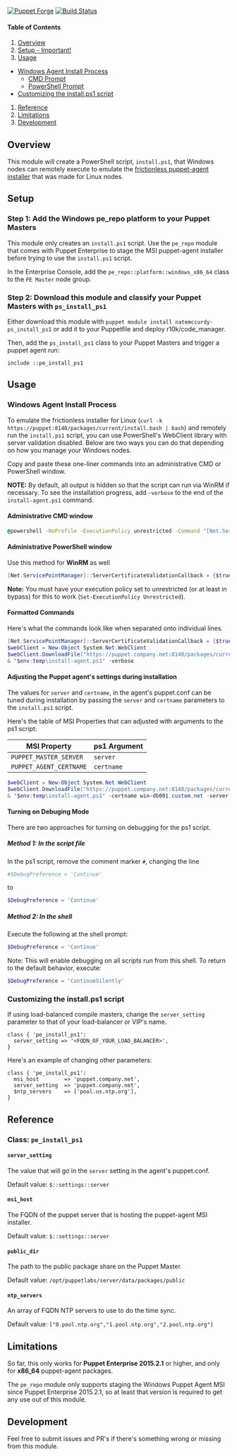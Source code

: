 [![Puppet Forge](http://img.shields.io/puppetforge/v/natemccurdy/pe_install_ps1.svg)](https://forge.puppetlabs.com/natemccurdy/pe_install_ps1)
[![Build Status](https://travis-ci.org/natemccurdy/puppet-pe_install_ps1.svg?branch=master)](https://travis-ci.org/natemccurdy/puppet-pe_install_ps1)

#### Table of Contents

1. [Overview](#overview)
1. [Setup - Important!](#setup)
1. [Usage](#usage)
  * [Windows Agent Install Process](#windows-agent-install-process)
    * [CMD Prompt](#administrative-cmd-window)
    * [PowerShell Prompt](#administrative-powershell-window)
  * [Customizing the install.ps1 script](#customizing-the-installps1-script)
1. [Reference](#reference)
1. [Limitations](#limitations)
1. [Development](#development)

## Overview

This module will create a PowerShell script, `install.ps1`, that Windows nodes can remotely execute to emulate the [frictionless puppet-agent installer](https://docs.puppetlabs.com/pe/latest/install_agents.html#about-the-platform-specific-install-script) that was made for Linux nodes.

## Setup

### Step 1: Add the Windows pe_repo platform to your Puppet Masters

This module only creates an `install.ps1` script. Use the `pe_repo` module that comes with Puppet Enterprise to stage the MSI puppet-agent installer before trying to use the `install.ps1` script.

In the Enterprise Console, add the `pe_repo::platform::windows_x86_64` class to the `PE Master` node group.

### Step 2: Download this module and classify your Puppet Masters with `ps_install_ps1`

Either download this module with `puppet module install natemccurdy-ps_install_ps1` or add it to your Puppetfile and deploy r10k/code_manager.

Then, add the `ps_install_ps1` class to your Puppet Masters and trigger a puppet agent run:

```puppet
include ::pe_install_ps1
```

## Usage


### Windows Agent Install Process

To emulate the frictionless installer for Linux (`curl -k https://puppet:8140/packages/current/install.bash | bash`) and remotely run the `install.ps1` script, you can use PowerShell's WebClient library with server validation disabled. Below are two ways you can do that depending on how you manage your Windows nodes.

Copy and paste these one-liner commands into an administrative CMD or PowerShell window.

**NOTE:** By default, all output is hidden so that the script can run via WinRM if necessary. To see the installation progress, add `-verbose` to the end of the `install-agent.ps1` command.

#### Administrative CMD window

```cmd
@powershell -NoProfile -ExecutionPolicy unrestricted -Command "[Net.ServicePointManager]::ServerCertificateValidationCallback = {$true}; $webClient = New-Object System.Net.WebClient; $webClient.DownloadFile('https://puppet.company.net:8140/packages/current/install.ps1', \"$env:temp\install-agent.ps1\"); & \"$env:temp\install-agent.ps1\""
```

#### Administrative PowerShell window
Use this method for **WinRM** as well

```powershell
[Net.ServicePointManager]::ServerCertificateValidationCallback = {$true}; $webClient = New-Object System.Net.WebClient; $webClient.DownloadFile("https://puppet.company.net:8140/packages/current/install.ps1", "$env:temp\install-agent.ps1"); & "$env:temp\install-agent.ps1"
```

**Note:** You must have your execution policy set to unrestricted (or at least in bypass) for this to work (`Set-ExecutionPolicy Unrestricted`).

#### Formatted Commands

Here's what the commands look like when separated onto individual lines.

```powershell
[Net.ServicePointManager]::ServerCertificateValidationCallback = {$true}
$webClient = New-Object System.Net.WebClient
$webClient.DownloadFile("https://puppet.company.net:8140/packages/current/install.ps1", "$env:temp\install-agent.ps1")
& "$env:temp\install-agent.ps1" -verbose
```

#### Adjusting the Puppet agent's settings during installation

The values for `server` and `certname`, in the agent's puppet.conf can be tuned during installation by passing the `server` and `certname` parameters to the `install.ps1` script.

Here's the table of MSI Properties that can adjusted with arguments to the ps1 script:

| MSI Property | ps1 Argument |
|--------------|--------------|
| `PUPPET_MASTER_SERVER`  | `server`   |
| `PUPPET_AGENT_CERTNAME` | `certname` |

```powershell
$webClient = New-Object System.Net.WebClient
$webClient.DownloadFile("https://puppet.company.net:8140/packages/current/install.ps1", "$env:temp\install-agent.ps1")
& "$env:temp\install-agent.ps1" -certname win-db001.custom.net -server alternate-puppet-master.custom.net
```

#### Turning on Debuging Mode

There are two approaches for turning on debugging for the ps1 script.

##### Method 1: In the script file

In the ps1 script, remove the comment marker `#`, changing the line

```powershell
#$DebugPreference = 'Continue'
```

to

```powershell
$DebugPreference = 'Continue'
```

##### Method 2: In the shell

Execute the following at the shell prompt:

```powershell
$DebugPreference = 'Continue'
```

Note: This will enable debugging on all scripts run from this shell. To return to the default behavior, execute:

```powershell
$DebugPreference = 'ContinueSilently'
```

### Customizing the install.ps1 script

If using load-balanced compile masters, change the `server_setting` parameter to that of your load-balancer or VIP's name.

```puppet
class { 'pe_install_ps1':
  server_setting => '<FQDN_OF_YOUR_LOAD_BALANCER>',
}
```

Here's an example of changing other parameters:

```puppet
class { 'pe_install_ps1':
  msi_host        => 'puppet.company.net',
  server_setting  => 'puppet.company.net',
  $ntp_servers    => ['pool.us.ntp.org'],
}
```

## Reference

### Class: `pe_install_ps1`

#### `server_setting`
The value that will go in the `server` setting in the agent's puppet.conf.

Default value: `$::settings::server`

#### `msi_host`
The FQDN of the puppet server that is hosting the puppet-agent MSI installer.

Default value: `$::settings::server`

#### `public_dir`
The path to the public package share on the Puppet Master.

Default value: `/opt/puppetlabs/server/data/packages/public`

#### `ntp_servers`
An array of FQDN NTP servers to use to do the time sync.

Default value: `["0.pool.ntp.org","1.pool.ntp.org","2.pool.ntp.org"]`

## Limitations

So far, this only works for **Puppet Enterprise 2015.2.1** or higher, and only for **x86_64** puppet-agent packages.

The `pe_repo` module only supports staging the Windows Puppet Agent MSI since Puppet Enterprise 2015.2.1, so at least that version is required to get any use out of this module.

## Development

Feel free to submit issues and PR's if there's something wrong or missing from this module.

